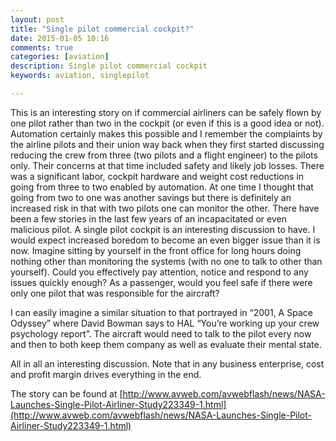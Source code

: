 ```yaml
---
layout: post
title: "Single pilot commercial cockpit?"
date: 2015-01-05 10:16
comments: true
categories: [aviation]
description: Single pilot commercial cockpit
keywords: aviation, singlepilot

---
```

This is an interesting story on if commercial airliners can be safely flown by one pilot rather than two in the cockpit (or even if this is a good idea or not). Automation certainly makes this possible and I remember the complaints by the airline pilots and their union way back when they first started discussing reducing the crew from three (two pilots and a flight engineer) to the pilots only. Their concerns at that time included safety and likely job losses. There was a significant labor, cockpit hardware  and weight cost reductions in going from three to two enabled by automation. At one time I thought that going from two to one was another savings but there is definitely an increased risk in that with two pilots one can monitor the other. There have been a few stories in the last few years of an incapacitated or even malicious pilot. A single pilot cockpit is an interesting discussion to have. I would expect increased boredom to become an even bigger issue than it is now. Imagine sitting by yourself in the front office for long hours doing nothing other than monitoring the systems (with no one to talk to other than yourself). Could you effectively pay attention, notice and respond to any issues quickly enough? As a passenger, would you feel safe if there were only one pilot that was responsible for the aircraft?

I can easily imagine a similar situation to that portrayed in “2001, A Space Odyssey” where David Bowman says to HAL “You’re working up your crew psychology report”. The aircraft would need to talk to the pilot every now and then to both keep them company as well as evaluate their mental state.

All in all an interesting discussion. Note that in any business enterprise, cost and profit margin drives everything in the end.

The story can be found at 
[http://www.avweb.com/avwebflash/news/NASA-Launches-Single-Pilot-Airliner-Study223349-1.html](http://www.avweb.com/avwebflash/news/NASA-Launches-Single-Pilot-Airliner-Study223349-1.html)
